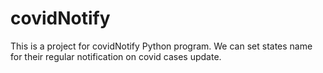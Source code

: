 # covidNotify

This is a project for covidNotify Python program.
We can set states name for their regular notification on covid cases update.


